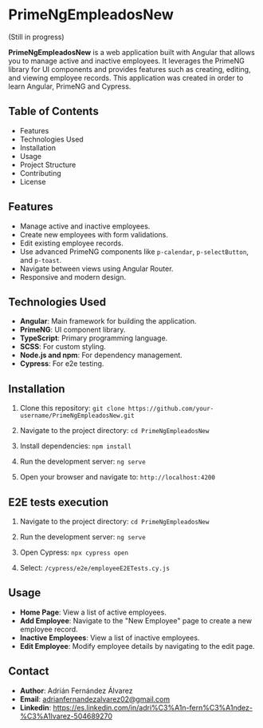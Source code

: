 # PrimeNgEmpleadosNew
(Still in progress)

**PrimeNgEmpleadosNew** is a web application built with Angular that allows you to manage active and inactive employees. It leverages the PrimeNG library for UI components and provides features such as creating, editing, and viewing employee records. This application was created in order to learn Angular, PrimeNG and Cypress.

## Table of Contents

- Features
- Technologies Used
- Installation
- Usage
- Project Structure
- Contributing
- License

## Features

- Manage active and inactive employees.
- Create new employees with form validations.
- Edit existing employee records.
- Use advanced PrimeNG components like `p-calendar`, `p-selectButton`, and `p-toast`.
- Navigate between views using Angular Router.
- Responsive and modern design.

## Technologies Used

- **Angular**: Main framework for building the application.
- **PrimeNG**: UI component library.
- **TypeScript**: Primary programming language.
- **SCSS**: For custom styling.
- **Node.js and npm**: For dependency management.
- **Cypress**: For e2e testing.

## Installation

1. Clone this repository:
   `git clone https://github.com/your-username/PrimeNgEmpleadosNew.git`

2. Navigate to the project directory:
   `cd PrimeNgEmpleadosNew`

3. Install dependencies:
   `npm install`

4. Run the development server:
   `ng serve`

5. Open your browser and navigate to:
   `http://localhost:4200`

## E2E tests execution

1. Navigate to the project directory:
   `cd PrimeNgEmpleadosNew`

3. Run the development server:
   `ng serve`

4. Open Cypress:
   `npx cypress open`
   
4. Select:
    `/cypress/e2e/employeeE2ETests.cy.js`

## Usage

- **Home Page**: View a list of active employees.
- **Add Employee**: Navigate to the "New Employee" page to create a new employee record.
- **Inactive Employees**: View a list of inactive employees.
- **Edit Employee**: Modify employee details by navigating to the edit page.


## Contact

- **Author**: Adrián Fernández Álvarez
- **Email**: adrianfernandezalvarez02@gmail.com
- **Linkedin**: https://es.linkedin.com/in/adri%C3%A1n-fern%C3%A1ndez-%C3%A1lvarez-504689270
